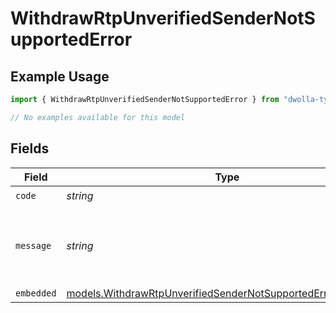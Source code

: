 # WithdrawRtpUnverifiedSenderNotSupportedError

## Example Usage

```typescript
import { WithdrawRtpUnverifiedSenderNotSupportedError } from "dwolla-typescript/models/errors";

// No examples available for this model
```

## Fields

| Field                                                                                                                               | Type                                                                                                                                | Required                                                                                                                            | Description                                                                                                                         | Example                                                                                                                             |
| ----------------------------------------------------------------------------------------------------------------------------------- | ----------------------------------------------------------------------------------------------------------------------------------- | ----------------------------------------------------------------------------------------------------------------------------------- | ----------------------------------------------------------------------------------------------------------------------------------- | ----------------------------------------------------------------------------------------------------------------------------------- |
| `code`                                                                                                                              | *string*                                                                                                                            | :heavy_check_mark:                                                                                                                  | N/A                                                                                                                                 | ValidationError                                                                                                                     |
| `message`                                                                                                                           | *string*                                                                                                                            | :heavy_check_mark:                                                                                                                  | N/A                                                                                                                                 | Validation error(s) present. See embedded errors list for more details.                                                             |
| `embedded`                                                                                                                          | [models.WithdrawRtpUnverifiedSenderNotSupportedErrorEmbedded](../../models/withdrawrtpunverifiedsendernotsupportederrorembedded.md) | :heavy_minus_sign:                                                                                                                  | N/A                                                                                                                                 |                                                                                                                                     |